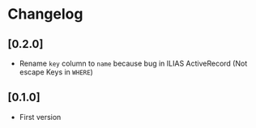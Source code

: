# Changelog

## [0.2.0]
- Rename `key` column to `name` because bug in ILIAS ActiveRecord (Not escape Keys in `WHERE`)

## [0.1.0]
- First version

